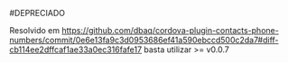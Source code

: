 #DEPRECIADO

Resolvido em https://github.com/dbaq/cordova-plugin-contacts-phone-numbers/commit/0e6e13fa9c3d0953686ef41a590ebccd500c2da7#diff-cb114ee2dffcaf1ae33a0ec316fafe17 basta utilizar >= v0.0.7
